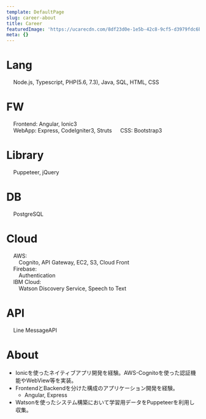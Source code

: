 ```yaml
---
template: DefaultPage
slug: career-about
title: Career
featuredImage: 'https://ucarecdn.com/8df23d0e-1e5b-42c8-9cf5-d3979fdc6bd6/'
meta: {}
---
```

# Lang
&emsp; Node.js, Typescript, PHP(5.6, 7.3), Java, SQL, HTML, CSS
# FW
&emsp; Frontend: Angular, Ionic3  
&emsp; WebApp: Express, CodeIgniter3, Struts
&emsp; CSS: Bootstrap3
# Library
&emsp; Puppeteer, jQuery
# DB
&emsp; PostgreSQL
# Cloud
&emsp; AWS:  
&emsp;&emsp; Cognito, API Gateway, EC2, S3, Cloud Front  
&emsp; Firebase:  
&emsp;&emsp; Authentication  
&emsp; IBM Cloud:  
&emsp;&emsp; Watson Discovery Service, Speech to Text
# API
&emsp; Line MessageAPI

# About
- Ionicを使ったネイティブアプリ開発を経験。AWS-Cognitoを使った認証機能やWebView等を実装。
- FrontendとBackendを分けた構成のアプリケーション開発を経験。
  - Angular, Express
- Watsonを使ったシステム構築において学習用データをPuppeteerを利用し収集。

